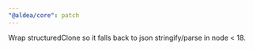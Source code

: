 ```yaml
---
"@aldea/core": patch
---
```


Wrap structuredClone so it falls back to json stringify/parse in node < 18.
